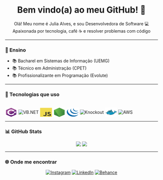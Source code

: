 
<h1 align="center">Bem vindo(a) ao meu GitHub! 👋</h1>

<p align="center">
  Olá! Meu nome é Julia Alves, e sou Desenvolvedora de Software 💻<br/>
  Apaixonada por tecnologia, café ☕ e resolver problemas com código
</p>

---

### 🚀 Ensino

- 📚 Bacharel em Sistemas de Informação (UEMG)
- 📚 Técnico em Administração (CPET)
- 📚 Profissionalizante em Programação (Evolute)

---

### 🧰 Tecnologias que uso

<div style="display: inline_block"><br/>
  <img align="center" alt="C#" height="30" width="40" src="https://raw.githubusercontent.com/devicons/devicon/master/icons/csharp/csharp-original.svg" />
  <img align="center" alt="VB.NET" height="30" src="https://img.shields.io/badge/VB.NET-blueviolet?style=flat&logo=.net&logoColor=white" />
  <img align="center" alt="JavaScript" height="30" width="40" src="https://raw.githubusercontent.com/devicons/devicon/master/icons/javascript/javascript-original.svg" />
  <img align="center" alt="Node.js" height="30" width="40" src="https://raw.githubusercontent.com/devicons/devicon/master/icons/nodejs/nodejs-original.svg" />
  <img align="center" alt="jQuery" height="30" width="40" src="https://raw.githubusercontent.com/devicons/devicon/master/icons/jquery/jquery-original.svg" />
  <img align="center" alt="Knockout" height="30" src="https://knockoutjs.com/img/ko-logo.png" />
  <img align="center" alt="Docker" height="30" width="40" src="https://raw.githubusercontent.com/devicons/devicon/master/icons/docker/docker-original.svg" />
  <img align="center" alt="AWS" height="30" src="https://img.shields.io/badge/AWS-232F3E?style=flat&logo=amazonaws&logoColor=white" />
</div>


---

### 📊 GitHub Stats

<p align="center">
  <img height="160em" src="https://github-readme-stats.vercel.app/api?username=Juliaal390&show_icons=true&theme=tokyonight&count_private=true"/>
  <img height="160em" src="https://github-readme-stats.vercel.app/api/top-langs/?username=Juliaal390&layout=compact&langs_count=7&theme=tokyonight"/>
</p>

---

### 🌐 Onde me encontrar

<p align="center">
  <a href="https://www.instagram.com/julia_al390/"><img src="https://img.shields.io/badge/Instagram-E4405F?style=for-the-badge&logo=instagram&logoColor=white" alt="Instagram"></a>
  <a href="https://www.linkedin.com/in/julia-alves-956507273/"><img src="https://img.shields.io/badge/LinkedIn-0077B5?style=for-the-badge&logo=linkedin&logoColor=white" alt="LinkedIn"></a>
  <a href="https://www.behance.net/juliaal"><img src="https://img.shields.io/badge/Behance-0054F7?style=for-the-badge&logo=behance&logoColor=white" alt="Behance"></a>
</p>





